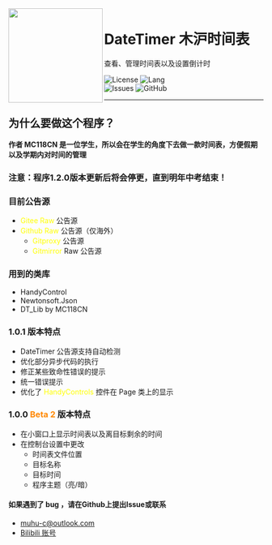 <img src="https://muhu-c-images.pages.dev/file/be403233da8505daff26c.png" align="left" height=186 />  
  
# DateTimer 木沪时间表  

查看、管理时间表以及设置倒计时  
  
![License](https://img.shields.io/github/license/Muhu-C/DateTimer?style=flat-square)
![Lang](https://img.shields.io/badge/Language-C%23_.NET_Framework_4.8.1-blue?style=flat-square)  
![Issues](https://img.shields.io/github/issues/Muhu-C/DateTimer?style=flat-square)
![GitHub](https://img.shields.io/github/downloads/Muhu-C/DateTimer/total?style=flat-square)  
  
-------

## 为什么要做这个程序？  
**作者 MC118CN 是一位学生，所以会在学生的角度下去做一款时间表，方便假期以及学期内对时间的管理**  

### 注意：程序1.2.0版本更新后将会停更，直到明年中考结束！
  
### 目前公告源  
  
 - <font color="#FFFF00">Gitee Raw</font> 公告源  
 - <font color="#FFFF00">Github Raw</font> 公告源（仅海外）  
   - <font color="#FFFF00">Gitproxy</font> 公告源  
   - <font color="#FFFF00">Gitmirror</font> Raw 公告源  
  
### 用到的类库  
 - HandyControl  
 - Newtonsoft.Json  
 - DT_Lib by MC118CN  
   
### 1.0.1 版本特点  

 - DateTimer 公告源支持自动检测  
 - 优化部分异步代码的执行  
 - 修正某些致命性错误的提示  
 - 统一错误提示  
 - 优化了 <font color="#FFFF00">HandyControls</font> 控件在 Page 类上的显示  
  
### 1.0.0 <font color="#FF8800">Beta 2</font> 版本特点  
  
 - 在小窗口上显示时间表以及离目标剩余的时间  
 - 在控制台设置中更改  
   - 时间表文件位置  
   - 目标名称  
   - 目标时间  
   - 程序主题（亮/暗）  
  
#### 如果遇到了 bug ，请在Github上提出Issue或联系
  
 - muhu-c@outlook.com  
 - [Bilibili 账号](https://space.bilibili.com/1469137723/)  
